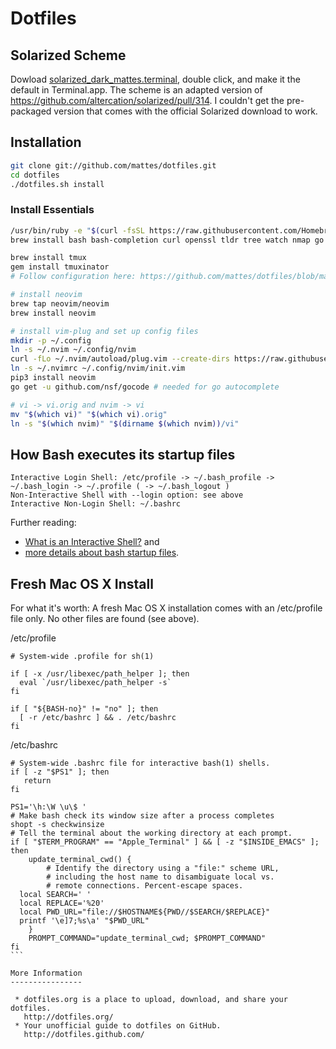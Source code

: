 Dotfiles
========

Solarized Scheme
----------------

Dowload [solarized_dark_mattes.terminal](/solarized_dark_mattes.terminal), double click, and make it the default in Terminal.app.
The scheme is an adapted version of https://github.com/altercation/solarized/pull/314.
I couldn't get the pre-packaged version that comes with the official Solarized download to work.


Installation
------------

```bash
git clone git://github.com/mattes/dotfiles.git
cd dotfiles
./dotfiles.sh install
```

### Install Essentials

```bash
/usr/bin/ruby -e "$(curl -fsSL https://raw.githubusercontent.com/Homebrew/install/master/install)"
brew install bash bash-completion curl openssl tldr tree watch nmap go the_silver_searcher

brew install tmux
gem install tmuxinator
# Follow configuration here: https://github.com/mattes/dotfiles/blob/master/home/tmux.conf

# install neovim
brew tap neovim/neovim
brew install neovim

# install vim-plug and set up config files
mkdir -p ~/.config
ln -s ~/.nvim ~/.config/nvim
curl -fLo ~/.nvim/autoload/plug.vim --create-dirs https://raw.githubusercontent.com/junegunn/vim-plug/master/plug.vim
ln -s ~/.nvimrc ~/.config/nvim/init.vim
pip3 install neovim
go get -u github.com/nsf/gocode # needed for go autocomplete

# vi -> vi.orig and nvim -> vi
mv "$(which vi)" "$(which vi).orig"
ln -s "$(which nvim)" "$(dirname $(which nvim))/vi"
```


How Bash executes its startup files
-----------------------------------

```
Interactive Login Shell: /etc/profile -> ~/.bash_profile -> ~/.bash_login -> ~/.profile ( -> ~/.bash_logout )
Non-Interactive Shell with --login option: see above
Interactive Non-Login Shell: ~/.bashrc
```

Further reading: 

  * [What is an Interactive Shell?](http://www.gnu.org/software/bash/manual/bashref.html#What-is-an-Interactive-Shell_003f) and
  * [more details about bash startup files](http://www.gnu.org/software/bash/manual/bashref.html#Bash-Startup-Files).


Fresh Mac OS X Install
----------------------

For what it's worth: A fresh Mac OS X installation comes with an /etc/profile file only. No other files are found (see above).

/etc/profile
````
# System-wide .profile for sh(1)

if [ -x /usr/libexec/path_helper ]; then
  eval `/usr/libexec/path_helper -s`
fi

if [ "${BASH-no}" != "no" ]; then
  [ -r /etc/bashrc ] && . /etc/bashrc
fi
````

/etc/bashrc
````
# System-wide .bashrc file for interactive bash(1) shells.
if [ -z "$PS1" ]; then
   return
fi

PS1='\h:\W \u\$ '
# Make bash check its window size after a process completes
shopt -s checkwinsize
# Tell the terminal about the working directory at each prompt.
if [ "$TERM_PROGRAM" == "Apple_Terminal" ] && [ -z "$INSIDE_EMACS" ]; then
    update_terminal_cwd() {
        # Identify the directory using a "file:" scheme URL,
        # including the host name to disambiguate local vs.
        # remote connections. Percent-escape spaces.
  local SEARCH=' '
  local REPLACE='%20'
  local PWD_URL="file://$HOSTNAME${PWD//$SEARCH/$REPLACE}"
  printf '\e]7;%s\a' "$PWD_URL"
    }
    PROMPT_COMMAND="update_terminal_cwd; $PROMPT_COMMAND"
fi
```

More Information
----------------

 * dotfiles.org is a place to upload, download, and share your dotfiles.  
   http://dotfiles.org/
 * Your unofficial guide to dotfiles on GitHub.  
   http://dotfiles.github.com/
